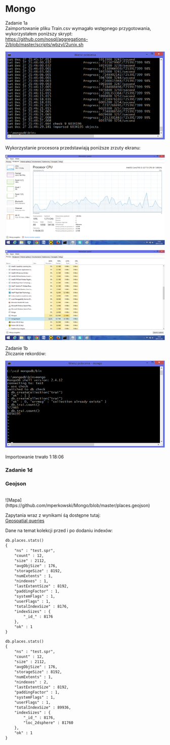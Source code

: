 Mongo
=====
Zadanie 1a<br />
Zaimportowanie pliku Train.csv wymagało wstępnego przygotowania, wykorzystałem poniższy skrypt:<br />
https://github.com/nosql/aggregations-2/blob/master/scripts/wbzyl/2unix.sh

![ter2](https://github.com/mperkowski/Mongo/blob/master/ter2.png)

Wykorzystanie procesora przedstawiają poniższe zrzuty ekranu:

![first](https://github.com/mperkowski/Mongo/blob/master/first.png)

![second](https://github.com/mperkowski/Mongo/blob/master/second.png)

Zadanie 1b<br />
Zliczanie rekordów:

![ter](https://github.com/mperkowski/Mongo/blob/master/ter.png)

Importowanie trwało 1:18:06

<h3>Zadanie 1d</h3?<br />
<h3>Geojson</h3><br />
![Mapa](https://github.com/mperkowski/Mongo/blob/master/places.geojson)

Zapytania wraz z wynikami śą dostępne tutaj:<br />
[Geospatial queries](https://github.com/mperkowski/Mongo/blob/master/queries)



Dane na temat kolekcji przed i po dodaniu indexów:
```
db.places.stats()
{
	"ns" : "test.spr",
	"count" : 12,
	"size" : 2112,
	"avgObjSize" : 176,
	"storageSize" : 8192,
	"numExtents" : 1,
	"nindexes" : 1,
	"lastExtentSize" : 8192,
	"paddingFactor" : 1,
	"systemFlags" : 1,
	"userFlags" : 1,
	"totalIndexSize" : 8176,
	"indexSizes" : {
		"_id_" : 8176
	},
	"ok" : 1
}
```
```
db.places.stats()
{
	"ns" : "test.spr",
	"count" : 12,
	"size" : 2112,
	"avgObjSize" : 176,
	"storageSize" : 8192,
	"numExtents" : 1,
	"nindexes" : 2,
	"lastExtentSize" : 8192,
	"paddingFactor" : 1,
	"systemFlags" : 1,
	"userFlags" : 1,
	"totalIndexSize" : 89936,
	"indexSizes" : {
		"_id_" : 8176,
		"loc_2dsphere" : 81760
	},
	"ok" : 1
}
```

